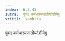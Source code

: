 ```yaml
---
index:  6.3.41
sutra:  पुंवत् कर्मधारयजातीयदेशीयेषु
vritti:  samhita 
---
```


पुंवत् कर्मधारयजातीयदेशीयेषु

